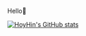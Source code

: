 Hello👋

[![HoyHin's GitHub stats](https://github-readme-stats.vercel.app/api?username=H-Ra252)](https://github.com/anuraghazra/github-readme-stats)

